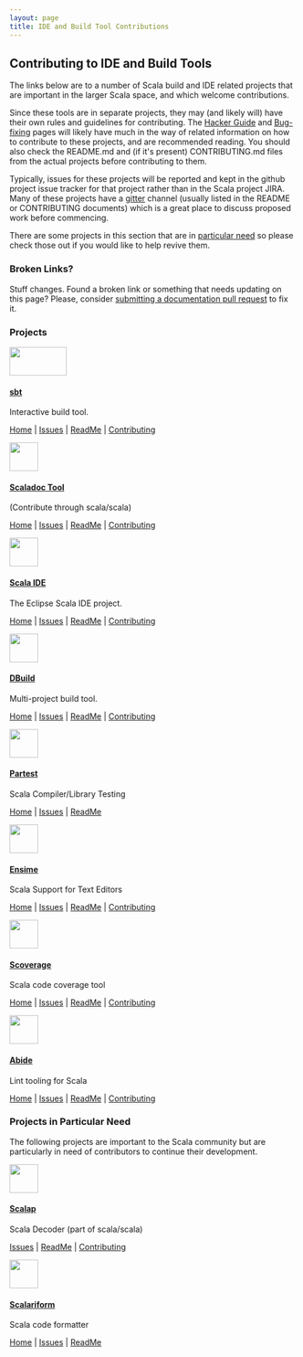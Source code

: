 ```yaml
---
layout: page
title: IDE and Build Tool Contributions
---
```

## Contributing to IDE and Build Tools

The links below are to a number of Scala build and IDE related projects that are important in the larger Scala space, and which welcome contributions.

Since these tools are in separate projects, they may (and likely will) have their own rules and guidelines for contributing. The [Hacker Guide](./hacker-guide.html) and [Bug-fixing](guide.html) pages will likely have much in the way of related information on how to contribute to these projects, and are recommended reading. You should also check the README.md and (if it's present) CONTRIBUTING.md files from the actual projects before contributing to them.

Typically, issues for these projects will be reported and kept in the github project issue tracker for that project rather than in the Scala project JIRA.
Many of these projects have a <a href="https://gitter.im">gitter</a> channel (usually listed in the README or CONTRIBUTING documents) which is a great place to discuss proposed work before commencing.

There are some projects in this section that are in
[particular need](#projects_in_particular_need) so please check those out
if you would like to help revive them.

### Broken Links?

Stuff changes. Found a broken link or something that needs updating on this page? Please, consider [submitting a documentation pull request](./documentation.html#updating_scalalangorg) to fix it. 

### Projects

<div class="container">
<div class="row">
<div class="span4 doc-block">
<a href="https://github.com/sbt/sbt"><img src="http://www.scala-sbt.org/assets/typesafe_sbt_svg.svg" width="100px" height="50px"/>
<h4>sbt</h4></a>
<p>Interactive build tool.</p>
<p><a href="http://www.scala-sbt.org/">Home</a> | 
<a href="https://github.com/sbt/sbt#issues-and-pull-requests">Issues</a> | 
<a href="https://github.com/sbt/sbt/blob/0.13/README.md">ReadMe</a> | 
<a href="https://github.com/sbt/sbt/blob/0.13/CONTRIBUTING.md">Contributing</a></p>
</div>
<div class="span4 doc-block">
<a href="https://github.com/scala/scala"><img src="https://avatars1.githubusercontent.com/u/57059?v=3&s=200" width="50px" height="50px"/>
<h4>Scaladoc Tool</h4></a>
<p>(Contribute through scala/scala)</p>
<p><a href="http://www.scala-lang.org/api">Home</a> | 
<a href="https://issues.scala-lang.org/issues/?jql=status%20%3D%20Open%20AND%20component%20%3D%20%22Scaladoc%20Tool%22">Issues</a> | 
<a href="https://github.com/scala/scala#welcome">ReadMe</a> | 
<a href="./guide.html">Contributing</a></p>
</div>
</div>

<div class="row">
<div class="span4 doc-block">
<a href="https://github.com/scala-ide/scala-ide"><img src="https://avatars2.githubusercontent.com/u/1026788?v=3&s=200" width="50px" height="50px"/><h4>Scala IDE</h4></a>
<p>The Eclipse Scala IDE project.</p>
<p><a href="http://scala-ide.org/">Home</a> | 
<a href="http://scala-ide-portfolio.assembla.com/spaces/scala-ide/support/tickets">Issues</a> | 
<a href="https://github.com/scala-ide/scala-ide/blob/master/README.md">ReadMe</a> | 
<a href="https://github.com/scala-ide/scala-ide/blob/master/CONTRIBUTING.md">Contributing</a></p>
</div>
<div class="span4 doc-block">
<a href="https://github.com/typesafehub/dbuild"><img src="https://avatars3.githubusercontent.com/u/784923?v=3&s=200" width="50px" height="50px"/><h4>DBuild</h4></a>
<p>Multi-project build tool.</p>
<p><a href="http://typesafehub.github.io/dbuild">Home</a> | 
<a href="https://github.com/typesafehub/dbuild/issues">Issues</a> | 
<a href="https://github.com/typesafehub/dbuild/blob/master/README.md">ReadMe</a> | 
<a href="https://github.com/typesafehub/dbuild/blob/master/README.md#get-involved">Contributing</a></p>
</div>
</div>

<div class="row">
<div class="span4 doc-block">
<a href="https://github.com/scala/scala-partest"><img src="https://avatars1.githubusercontent.com/u/57059?v=3&s=200" width="50px" height="50px"/>
<h4>Partest</h4></a>
<p>Scala Compiler/Library Testing</p>
<p><a href="http://docs.scala-lang.org/tutorials/partest-guide.html">Home</a> | 
<a href="https://github.com/scala/scala-partest/issues">Issues</a> | 
<a href="https://github.com/scala/scala-partest/blob/master/README.md">ReadMe</a></p>
</div>
<div class="span4 doc-block">
<a href="https://github.com/ensime/ensime-server"><img src="https://avatars0.githubusercontent.com/u/5089042?v=3&s=200" width="50px" height="50px"/><h4>Ensime</h4></a>
<p>Scala Support for Text Editors</p>
<p><a href="http://ensime.github.io">Home</a> | 
<a href="https://github.com/ensime/ensime-server/issues">Issues</a> | 
<a href="https://github.com/ensime/ensime-server/blob/2.0/README.md">ReadMe</a> | 
<a href="https://ensime.github.io/contributing/">Contributing</a></p>
</div>
</div>

<div class="row">
<div class="span4 doc-block">
<a href="https://github.com/scoverage/scalac-scoverage-plugin"><img src="https://avatars1.githubusercontent.com/u/5998302?v=3&amp;s=200" width="50px" height="50px"/><h4>Scoverage</h4></a>
<p>Scala code coverage tool</p>
<p><a href="http://scoverage.org">Home</a> | 
<a href="https://github.com/scoverage/scalac-scoverage-plugin/issues">Issues</a> | 
<a href="https://github.com/scoverage/scalac-scoverage-plugin/blob/master/README.md">ReadMe</a> | 
<a href="https://groups.google.com/forum/#!forum/scala-code-coverage-tool">Contributing</a></p>
</div>
<div class="span4 doc-block">
<a href="https://github.com/scala/scala-abide"><img src="https://avatars1.githubusercontent.com/u/57059?v=3&s=200" width="50px" height="50px"/>
<h4>Abide</h4></a>
<p>Lint tooling for Scala</p>
<p><a href="https://github.com/scala/scala-abide#abide--lint-tooling-for-scala">Home</a> | 
<a href="https://github.com/scala/scala-abide/issues">Issues</a> | 
<a href="https://github.com/scala/scala-abide/blob/master/README.md">ReadMe</a> | 
<a href="https://github.com/scala/scala-abide#extending-abide">Contributing</a></p>
</div>
</div>
</div>

### Projects in Particular Need

The following projects are important to the Scala community but are particularly in need of contributors to continue their development.

<div class="container">
<div class="row">
<div class="span4 doc-block">
<a href="https://github.com/scala/scala"><img src="https://avatars1.githubusercontent.com/u/57059?v=3&s=200" width="50px" height="50px"/>
<h4>Scalap</h4></a>
<p>Scala Decoder (part of scala/scala)</p>
<p><a href="https://issues.scala-lang.org/issues/?jql=status%20%3D%20Open%20AND%20text%20~%20%22scalap%22">Issues</a> | 
<a href="https://github.com/scala/scala#welcome">ReadMe</a> | 
<a href="./guide.html">Contributing</a></p>
</div>
<div class="span4 doc-block">
<a href="https://github.com/mdr/scalariform"><img src="/resources/img/white-line.png" width="50px" height="50px"/><h4>Scalariform</h4></a>
<p>Scala code formatter</p>
<p><a href="https://github.com/mdr/scalariform/wiki/Command-line-tool">Home</a> | 
<a href="https://github.com/mdr/scalariform/issues">Issues</a> | 
<a href="https://github.com/mdr/scalariform/blob/master/README.rst">ReadMe</a> </p>
</div>
</div>
</div>
 
 
